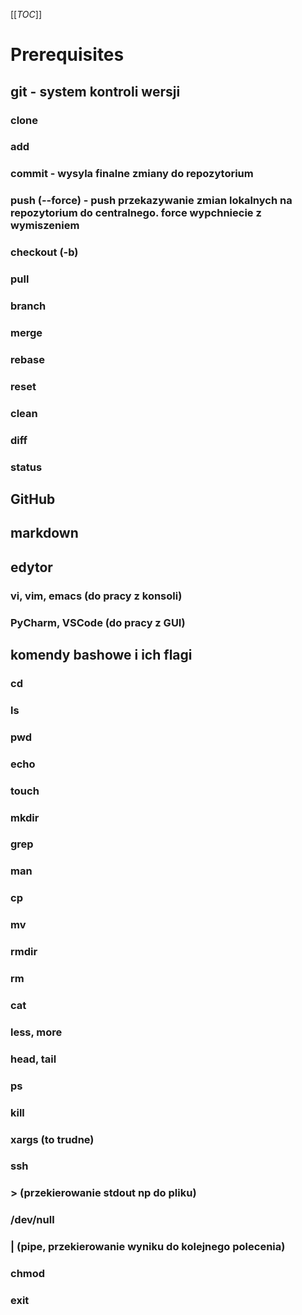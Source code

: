 [[_TOC_]]
# Prerequisites
## git - system kontroli wersji 
### clone
### add
### commit - wysyla finalne zmiany do repozytorium 
### push (--force) - push przekazywanie zmian lokalnych na repozytorium do centralnego. force wypchniecie z wymiszeniem   
### checkout (-b)
### pull
### branch
### merge
### rebase
### reset
### clean
### diff
### status
## GitHub
## markdown
## edytor
### vi, vim, emacs (do pracy z konsoli)
### PyCharm, VSCode (do pracy z GUI)
## komendy bashowe i ich flagi
### cd
### ls
### pwd
### echo
### touch
### mkdir
### grep
### man
### cp
### mv
### rmdir
### rm
### cat
### less, more
### head, tail
### ps
### kill
### xargs (to trudne)
### ssh
### > (przekierowanie stdout np do pliku)
### /dev/null
### | (pipe, przekierowanie wyniku do kolejnego polecenia)
### chmod
### exit